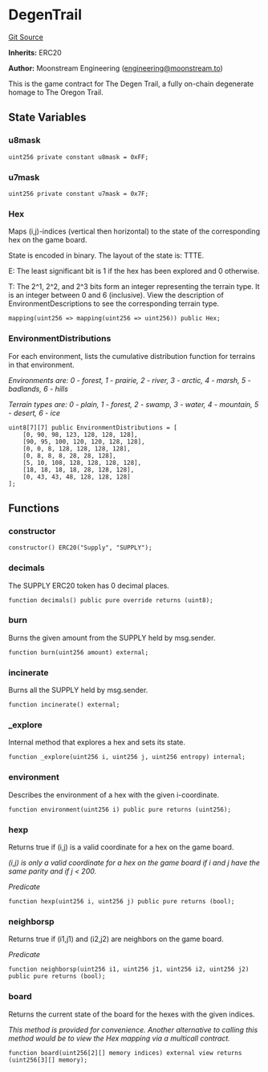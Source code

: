 # DegenTrail
[Git Source](https://github.com/moonstream-to/degen-trail/blob/0a186495a2e1ccb4c7ea54a1fc8b7f31c3328a43/src/Game.sol)

**Inherits:**
ERC20

**Author:**
Moonstream Engineering (engineering@moonstream.to)

This is the game contract for The Degen Trail, a fully on-chain degenerate homage to The Oregon
Trail.


## State Variables
### u8mask

```solidity
uint256 private constant u8mask = 0xFF;
```


### u7mask

```solidity
uint256 private constant u7mask = 0x7F;
```


### Hex
Maps (i,j)-indices (vertical then horizontal) to the state of the corresponding hex on the game board.

State is encoded in binary. The layout of the state is: TTTE.

E: The least significant bit is 1 if the hex has been explored and 0 otherwise.

T: The 2^1, 2^2, and 2^3 bits form an integer representing the terrain type. It is an integer between 0 and 6 (inclusive). View the description of EnvironmentDescriptions to see the corresponding terrain type.


```solidity
mapping(uint256 => mapping(uint256 => uint256)) public Hex;
```


### EnvironmentDistributions
For each environment, lists the cumulative distribution function for terrains in that environment.

*Environments are: 0 - forest, 1 - prairie, 2 - river, 3 - arctic, 4 - marsh, 5 - badlands, 6 - hills*

*Terrain types are: 0 - plain, 1 - forest, 2 - swamp, 3 - water, 4 - mountain, 5 - desert, 6 - ice*


```solidity
uint8[7][7] public EnvironmentDistributions = [
    [0, 90, 98, 123, 128, 128, 128],
    [90, 95, 100, 120, 120, 128, 128],
    [0, 0, 8, 128, 128, 128, 128],
    [0, 8, 8, 8, 28, 28, 128],
    [5, 10, 108, 128, 128, 128, 128],
    [18, 18, 18, 18, 28, 128, 128],
    [0, 43, 43, 48, 128, 128, 128]
];
```


## Functions
### constructor


```solidity
constructor() ERC20("Supply", "SUPPLY");
```

### decimals

The SUPPLY ERC20 token has 0 decimal places.


```solidity
function decimals() public pure override returns (uint8);
```

### burn

Burns the given amount from the SUPPLY held by msg.sender.


```solidity
function burn(uint256 amount) external;
```

### incinerate

Burns all the SUPPLY held by msg.sender.


```solidity
function incinerate() external;
```

### _explore

Internal method that explores a hex and sets its state.


```solidity
function _explore(uint256 i, uint256 j, uint256 entropy) internal;
```

### environment

Describes the environment of a hex with the given i-coordinate.


```solidity
function environment(uint256 i) public pure returns (uint256);
```

### hexp

Returns true if (i,j) is a valid coordinate for a hex on the game board.

*(i,j) is only a valid coordinate for a hex on the game board if i and j have the same parity and if j < 200.*

*Predicate*


```solidity
function hexp(uint256 i, uint256 j) public pure returns (bool);
```

### neighborsp

Returns true if (i1,j1) and (i2,j2) are neighbors on the game board.

*Predicate*


```solidity
function neighborsp(uint256 i1, uint256 j1, uint256 i2, uint256 j2) public pure returns (bool);
```

### board

Returns the current state of the board for the hexes with the given indices.

*This method is provided for convenience. Another alternative to calling this method would be to
view the Hex mapping via a multicall contract.*


```solidity
function board(uint256[2][] memory indices) external view returns (uint256[3][] memory);
```

